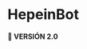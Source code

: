 <h1>HepeinBot</h1>
 <b>🚀 VERSIÓN 2.0</b>

<!DOCTYPE html>
<html lang="es">
<head>
    <meta charset="UTF-8">
    <meta name="viewport" content="width=device-width, initial-scale=1.0">
    <style>
        @keyframes animacionTexto {
            0% {
                color: #ff0000; /* Color inicial del texto (rojo) */
                font-size: 20px; /* Tamaño inicial del texto */
            }
            50% {
                color: #00ff00; /* Color intermedio del texto (verde) */
                font-size: 30px; /* Tamaño intermedio del texto */
            }
            100% {
                color: #0000ff; /* Color final del texto (azul) */
                font-size: 20px; /* Tamaño final del texto */
            }
        }

        .textoAnimado {
            animation: animacionTexto 4s ease infinite; /* Nombre de la animación, duración, función de temporización y repetición infinita */
        }
    </style>
    <title>Animación de Texto</title>
</head>
<body>
    <h1 class="textoAnimado">¡Brashkie Dios!</h1>
</body>
</html>

<p align="center"> 
<a href="https://github.com/GataNina-Li"><img src="file:///F:/Brashkie/Porgramas/ACTIVIDADES/ROBOT/mafuyu-v7/mafuyu-v7/prueba.html" height="90px"></a> 
</p>

<p align="center">
<img src="https://telegra.ph/file/86afc8b4881e2013cded4.jpg" alt="GataBot-MD" width="900"/>
</p>
